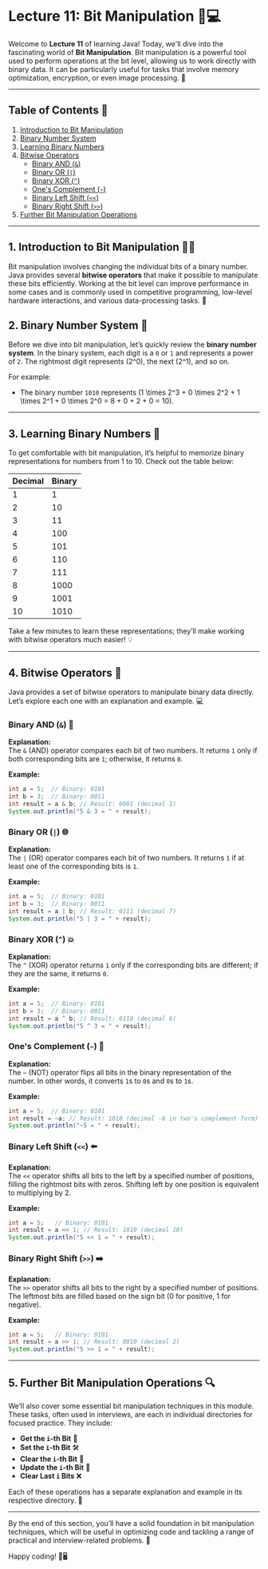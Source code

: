 

# Lecture 11: Bit Manipulation 🔧💻

Welcome to **Lecture 11** of learning Java! Today, we'll dive into the fascinating world of **Bit Manipulation**. Bit manipulation is a powerful tool used to perform operations at the bit level, allowing us to work directly with binary data. It can be particularly useful for tasks that involve memory optimization, encryption, or even image processing. 🌟

---

## Table of Contents 📑

1. [Introduction to Bit Manipulation](#introduction-to-bit-manipulation)
2. [Binary Number System](#binary-number-system)
3. [Learning Binary Numbers](#learning-binary-numbers)
4. [Bitwise Operators](#bitwise-operators)
   - [Binary AND (`&`)](#binary-and-)
   - [Binary OR (`|`)](#binary-or-)
   - [Binary XOR (`^`)](#binary-xor-)
   - [One's Complement (`~`)](#ones-complement-)
   - [Binary Left Shift (`<<`)](#binary-left-shift-)
   - [Binary Right Shift (`>>`)](#binary-right-shift-)
5. [Further Bit Manipulation Operations](#further-bit-manipulation-operations)

---

## 1. Introduction to Bit Manipulation 🧠💡

Bit manipulation involves changing the individual bits of a binary number. Java provides several **bitwise operators** that make it possible to manipulate these bits efficiently. Working at the bit level can improve performance in some cases and is commonly used in competitive programming, low-level hardware interactions, and various data-processing tasks. 🚀

## 2. Binary Number System 🔢

Before we dive into bit manipulation, let’s quickly review the **binary number system**. In the binary system, each digit is a `0` or `1` and represents a power of `2`. The rightmost digit represents \(2^0\), the next \(2^1\), and so on.

For example:
- The binary number `1010` represents \(1 \times 2^3 + 0 \times 2^2 + 1 \times 2^1 + 0 \times 2^0 = 8 + 0 + 2 + 0 = 10\).

---

## 3. Learning Binary Numbers 🧮

To get comfortable with bit manipulation, it’s helpful to memorize binary representations for numbers from 1 to 10. Check out the table below:

| Decimal | Binary |
|---------|--------|
| 1       | 1      |
| 2       | 10     |
| 3       | 11     |
| 4       | 100    |
| 5       | 101    |
| 6       | 110    |
| 7       | 111    |
| 8       | 1000   |
| 9       | 1001   |
| 10      | 1010   |

Take a few minutes to learn these representations; they’ll make working with bitwise operators much easier! 💡

---

## 4. Bitwise Operators 🔨

Java provides a set of bitwise operators to manipulate binary data directly. Let’s explore each one with an explanation and example. 💻

### Binary AND (`&`) 🤝

**Explanation:**  
The `&` (AND) operator compares each bit of two numbers. It returns `1` only if both corresponding bits are `1`; otherwise, it returns `0`.

**Example:**  
```java
int a = 5;  // Binary: 0101
int b = 3;  // Binary: 0011
int result = a & b; // Result: 0001 (decimal 1)
System.out.println("5 & 3 = " + result);
```

### Binary OR (`|`) 🌐

**Explanation:**  
The `|` (OR) operator compares each bit of two numbers. It returns `1` if at least one of the corresponding bits is `1`.

**Example:**  
```java
int a = 5;  // Binary: 0101
int b = 3;  // Binary: 0011
int result = a | b; // Result: 0111 (decimal 7)
System.out.println("5 | 3 = " + result);
```

### Binary XOR (`^`) 💥

**Explanation:**  
The `^` (XOR) operator returns `1` only if the corresponding bits are different; if they are the same, it returns `0`.

**Example:**  
```java
int a = 5;  // Binary: 0101
int b = 3;  // Binary: 0011
int result = a ^ b; // Result: 0110 (decimal 6)
System.out.println("5 ^ 3 = " + result);
```

### One's Complement (`~`) 🔄

**Explanation:**  
The `~` (NOT) operator flips all bits in the binary representation of the number. In other words, it converts `1`s to `0`s and `0`s to `1`s.

**Example:**  
```java
int a = 5;  // Binary: 0101
int result = ~a; // Result: 1010 (decimal -6 in two's complement form)
System.out.println("~5 = " + result);
```

### Binary Left Shift (`<<`) ⬅️

**Explanation:**  
The `<<` operator shifts all bits to the left by a specified number of positions, filling the rightmost bits with zeros. Shifting left by one position is equivalent to multiplying by 2.

**Example:**  
```java
int a = 5;   // Binary: 0101
int result = a << 1; // Result: 1010 (decimal 10)
System.out.println("5 << 1 = " + result);
```

### Binary Right Shift (`>>`) ➡️

**Explanation:**  
The `>>` operator shifts all bits to the right by a specified number of positions. The leftmost bits are filled based on the sign bit (0 for positive, 1 for negative).

**Example:**  
```java
int a = 5;   // Binary: 0101
int result = a >> 1; // Result: 0010 (decimal 2)
System.out.println("5 >> 1 = " + result);
```

---

## 5. Further Bit Manipulation Operations 🔍

We’ll also cover some essential bit manipulation techniques in this module. These tasks, often used in interviews, are each in individual directories for focused practice. They include:

- **Get the `i`-th Bit** 🧩
- **Set the `i`-th Bit** 🛠️
- **Clear the `i`-th Bit** 🧹
- **Update the `i`-th Bit** 🔄
- **Clear Last `i` Bits** ❌

Each of these operations has a separate explanation and example in its respective directory. 📁

---

By the end of this section, you’ll have a solid foundation in bit manipulation techniques, which will be useful in optimizing code and tackling a range of practical and interview-related problems. 🎯

Happy coding! 🎉🖥️